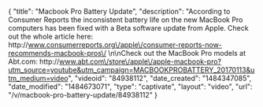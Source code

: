 {
    "title": "Macbook Pro Battery Update",
    "description": "According to Consumer Reports the inconsistent battery life on the new MacBook Pro computers has been fixed with a Beta software update from Apple.  Check out the whole article here:  http:\/\/www.consumerreports.org\/apple\/consumer-reports-now-recommends-macbook-pros\/ \n\nCheck out the MacBook Pro models at Abt.com: http:\/\/www.abt.com\/store\/apple\/apple-macbook-pro?utm_source=youtube&utm_campaign=MACBOOKPROBATTERY_20170113&utm_medium=video",
    "videoid": "84938112",
    "date_created": "1484347085",
    "date_modified": "1484673071",
    "type": "captivate",
    "layout": "video",
    "url": "\/v\/macbook-pro-battery-update\/84938112"
}